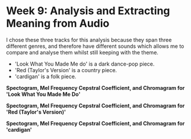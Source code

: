 # Week 9: Analysis and Extracting Meaning from Audio 

I chose these three tracks for this analysis because they span three different genres, and therefore have different sounds which allows me to compare and analyse them whilst still keeping with the theme.
- 'Look What You Made Me do' is a dark dance-pop piece.
- 'Red (Taylor's Version' is a country piece.
- 'cardigan' is a folk piece. 

<b> Spectogram, Mel Frequency Cepstral Coefficient, and Chromagram for 'Look What You Made Me Do' 

<b> Spectogram, Mel Frequency Cepstral Coefficient, and Chromagram for 'Red (Taylor's Version)' 

<b> Spectogram, Mel Frequency Cepstral Coefficient, and Chromagram for 'cardigan' 
